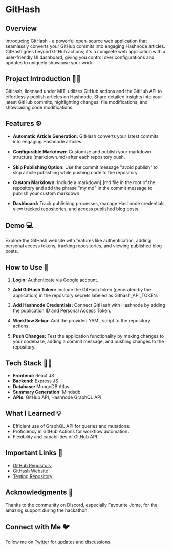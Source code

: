 # GitHash 


## Overview

Introducing GitHash - a powerful open-source web application that seamlessly converts your GitHub commits into engaging Hashnode articles. GitHash goes beyond GitHub actions; it's a complete web application with a user-friendly UI dashboard, giving you control over configurations and updates to uniquely showcase your work.

## Project Introduction 🙋‍♂️

GitHash, licensed under MIT, utilizes GitHub actions and the GitHub API to effortlessly publish articles on Hashnode. Share detailed insights into your latest GitHub commits, highlighting changes, file modifications, and showcasing code modifications.

## Features ⚙

- **Automatic Article Generation:** GitHash converts your latest commits into engaging Hashnode articles.
  
- **Configurable Markdown:** Customize and publish your markdown structure (markdown.md) after each repository push.

- **Skip Publishing Option:** Use the commit message "avoid publish" to skip article publishing while pushing code to the repository.

- **Custom Markdown:** Include a markdown[.]md file in the root of the repository and add the phrase "my md" in the commit message to publish your custom markdown.

- **Dashboard:** Track publishing processes, manage Hashnode credentials, view tracked repositories, and access published blog posts.

## Demo 💻

Explore the GitHash website with features like authentication, adding personal access tokens, tracking repositories, and viewing published blog posts.

## How to Use 🔁

1. **Login:** Authenticate via Google account.

2. **Add GitHash Token:** Include the GitHash token (generated by the application) in the repository secrets labeled as Githash_API_TOKEN.

3. **Add Hashnode Credentials:** Connect GitHash with Hashnode by adding the publication ID and Personal Access Token.

4. **Workflow Setup:** Add the provided YAML script to the repository actions.

5. **Push Changes:** Test the application functionality by making changes to your codebase, adding a commit message, and pushing changes to the repository.

## Tech Stack 👩‍💻

- **Frontend:** React JS
- **Backend:** Express JS
- **Database:** MongoDB Atlas
- **Summary Generation:** Mindsdb
- **APIs:** GitHub API, Hashnode GraphQL API

## What I Learned 💡

- Efficient use of GraphQL API for queries and mutations.
- Proficiency in GitHub Actions for workflow automation.
- Flexibility and capabilities of GitHub API.

## Important Links 🔗

- [GitHub Repository](https://github.com/rajeshkhadka200/gitHash)
- [GitHash Website](https://githash.netlify.app/)
- [Testing Repository](https://github.com/rajeshkhadka200/project-one/actions/)

## Acknowledgments 🙌

Thanks to the community on Discord, especially Favourite Jome, for the amazing support during the hackathon.

## Connect with Me 🐦

Follow me on [Twitter](https://twitter.com/rajeshkhadka200) for updates and discussions.
